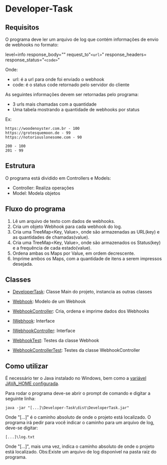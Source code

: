 # Developer-Task
## Requisitos

O programa deve ler um arquivo de log que contém informações de envio de webhooks no formato:

level=info response_body="" request_to"```<url>```" response_headers= response_status="```<code>```"

Onde:
* url: é a url para onde foi enviado o webhook
* code: é o status code retornado pelo servidor do cliente

As seguintes informações devem ser retornadas pelo programa:
* 3 urls mais chamadas com a quantidade
* Uma tabela mostrando a quantidade de webhooks por status

Ex:
```
https://woodenoyster.com.br - 100
https://grotesquemoon.de - 99
https://notoriouslonesome.com - 90

200 - 100
201 - 99
```

## Estrutura
O programa está dividido em Controllers e Models:
* Controller: Realiza operações
* Model: Modela objetos

## Fluxo do programa
1. Lê um arquivo de texto com dados de webhooks.
2. Cria um objeto Webhook para cada webhook do log.
3. Cria uma TreeMap<Key, Value>, onde são armazenadas as URL(key) e as quantidades de chamadas(value).
4. Cria uma TreeMap<Key, Value>, onde são armazenados os Status(key) e a frequência de cada estado(value).
5. Ordena ambas os Maps por Value, em ordem decrescente.
6. Imprime ambos os Maps, com a quantidade de itens a serem impressos desejada.

## Classes
* [DeveloperTask](https://github.com/doisLan/Developer-Task/blob/master/src/developertask/DeveloperTask.java): Classe Main do projeto, instancia as outras classes

* [Webhook](https://github.com/doisLan/Developer-Task/blob/master/src/developertask/model/Webhook.java): Modelo de um Webhook

* [WebhookController](https://github.com/doisLan/Developer-Task/blob/master/src/developertask/controller/WebhookController.java): Cria, ordena e imprime dados dos Webhooks

* [IWebhook](https://github.com/doisLan/Developer-Task/blob/master/src/developertask/interfaces/IWebhook.java): Interface
* [IWebhookController](https://github.com/doisLan/Developer-Task/blob/master/src/developertask/interfaces/IWebhookController.java): Interface

* [WebhookTest](https://github.com/doisLan/Developer-Task/blob/master/test/developertask/model/WebhookTest.java): Testes da classe Webhook

* [WebhookControllerTest](https://github.com/doisLan/Developer-Task/blob/master/test/developertask/controller/WebhookControllerTest.java): Testes da classe WebhookController

## Como utilizar
É necessário ter o Java instalado no Windows, bem como a [variável JAVA_HOME configurada](http://www.robertsindall.co.uk/blog/setting-java-home-variable-in-windows/).

Para rodar o programa deve-se abrir o prompt de comando e digitar a seguinte linha:
```
java -jar "[...]\Developer-Task\dist\DeveloperTask.jar"
```
Onde "[...]" é o caminho absoluto de onde o projeto está localizado.
O programa irá pedir para você indicar o caminho para um arquivo de log, deve-se digitar:
```
[...]\log.txt
```
Onde "[...]", mais uma vez, indica o caminho absoluto de onde o projeto está localizado.
Obs:Existe um arquivo de log disponível na pasta raiz do programa.
